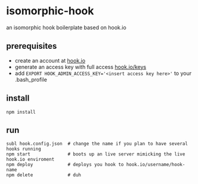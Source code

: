 # isomorphic-hook

an isomorphic hook boilerplate based on hook.io


## prerequisites
 - create an account at [hook.io](http://hook.io)
 - generate an access key with full access  [hook.io/keys](http://hook.io/keys)
 - add `EXPORT HOOK_ADMIN_ACCESS_KEY='<insert access key here>'` to your .bash_profile
 
## install
```
npm install
```

## run
```
subl hook.config.json  # change the name if you plan to have several hooks running
npm start              # boots up an live server mimicking the live hook.io enviroment
npm deploy             # deploys you hook to hook.io/username/hook-name
npm delete             # duh
```
